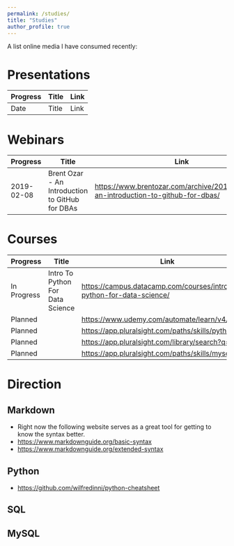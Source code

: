 ```yaml
---
permalink: /studies/
title: "Studies"
author_profile: true
---
```


A list online media I have consumed recently: 

# Presentations
| Progress | Title | Link     |
|----------|-------|----------|
| Date | Title | Link |

# Webinars 
| Progress | Title | Link     |
|----------|-------|----------|
| 2019-02-08 | Brent Ozar - An Introduction to GitHub for DBAs      | https://www.brentozar.com/archive/2019/02/video-an-introduction-to-github-for-dbas/ |

# Courses
| Progress | Title | Link     |
|----------|-------|----------|
| In Progress | Intro To Python For Data Science | https://campus.datacamp.com/courses/intro-to-python-for-data-science/ |
| Planned |  | https://www.udemy.com/automate/learn/v4/content | 
| Planned |  | https://app.pluralsight.com/paths/skills/python | 
| Planned |  | https://app.pluralsight.com/library/search?q=python | 
| Planned |  | https://app.pluralsight.com/paths/skills/mysql | 




# Direction 

## Markdown
* Right now the following website serves as a great tool for getting to know the syntax better. 
* https://www.markdownguide.org/basic-syntax
* https://www.markdownguide.org/extended-syntax

## Python
* https://github.com/wilfredinni/python-cheatsheet

## SQL 

## MySQL 
